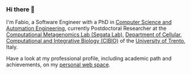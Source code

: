 ### Hi there 👋

I'm Fabio, a Software Engineer with a PhD in [Computer Science and Automation Engineering](http://phd.dia.uniroma3.it/), currently Postdoctoral Researcher at the [Computational Metagenomics Lab (Segata Lab)](https://segatalab.github.io/), [Department of Cellular, Computational and Integrative Biology (CIBIO)](https://www.cibio.unitn.it/) of the [University of Trento](https://www.unitn.it/), Italy.

Have a look at my professional profile, including academic path and achievements, on my [personal web space](https://fabio-cumbo.github.io/).
